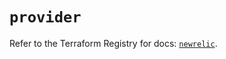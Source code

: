 # `provider`

Refer to the Terraform Registry for docs: [`newrelic`](https://registry.terraform.io/providers/newrelic/newrelic/3.28.1/docs).
